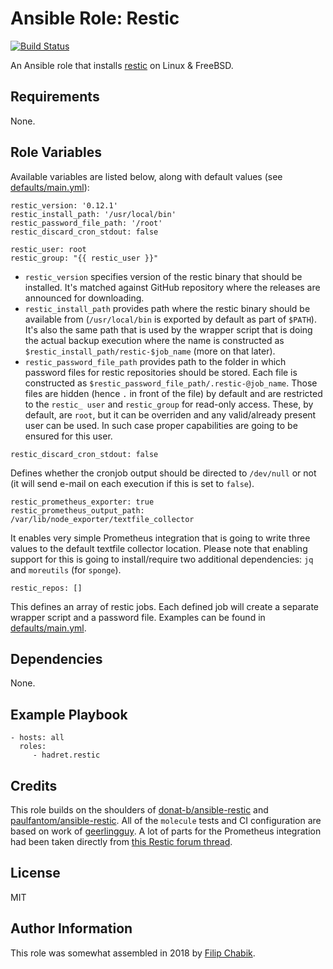 Ansible Role: Restic
====================

[![Build Status](https://travis-ci.com/hadret/ansible-role-restic.svg?branch=master)](https://travis-ci.com/hadret/ansible-role-restic)

An Ansible role that installs [restic](https://restic.net) on Linux & FreeBSD.

Requirements
------------

None.

Role Variables
--------------

Available variables are listed below, along with default values (see
[defaults/main.yml](defaults/main.yml)):

```
restic_version: '0.12.1'
restic_install_path: '/usr/local/bin'
restic_password_file_path: '/root'
restic_discard_cron_stdout: false

restic_user: root
restic_group: "{{ restic_user }}"
```

* `restic_version` specifies version of the restic binary that should be
installed. It's matched against GitHub repository where the releases are
announced for downloading.
* `restic_install_path` provides path where the restic
binary should be available from (`/usr/local/bin` is exported by
default as part of `$PATH`). It's also the same path that is used by the
wrapper script that is doing the actual backup execution where the name is
constructed as `$restic_install_path/restic-$job_name` (more on that later).
* `restic_password_file_path` provides path to the folder in which password
files for restic repositories should be stored. Each file is constructed as
`$restic_password_file_path/.restic-@job_name`. Those files are hidden (hence
`.` in front of the file) by default and are restricted to the `restic_ user`
and `restic_group` for read-only access. These, by default, are `root`, but it
can be overriden and any valid/already present user can be used. In such case
proper capabilities are going to be ensured for this user.

```
restic_discard_cron_stdout: false
```

Defines whether the cronjob output should be directed to `/dev/null` or not
(it will send e-mail on each execution if this is set to `false`).

```
restic_prometheus_exporter: true
restic_prometheus_output_path: /var/lib/node_exporter/textfile_collector
```

It enables very simple Prometheus integration that is going to write three
values to the default textfile collector location. Please note that enabling
support for this is going to install/require two additional dependencies:
`jq` and `moreutils` (for `sponge`).

```
restic_repos: []
```

This defines an array of restic jobs. Each defined job will create a separate
wrapper script and a password file. Examples can be found in
[defaults/main.yml](defaults/main.yml).

Dependencies
------------

None.

Example Playbook
----------------

```
- hosts: all
  roles:
     - hadret.restic
```

Credits
-------

This role builds on the shoulders of
[donat-b/ansible-restic](https://github.com/donat-b/ansible-restic) and
[paulfantom/ansible-restic](https://github.com/paulfantom/ansible-restic). All
of the `molecule` tests and CI configuration are based on work of
[geerlingguy](https://github.com/geerlingguy). A lot of parts for the Prometheus integration had been taken
directly from [this Restic forum thread](https://forum.restic.net/t/restic-grafana-dashboard/1662/6).

License
-------

MIT

Author Information
------------------

This role was somewhat assembled in 2018 by [Filip Chabik](https://chabik.com).
